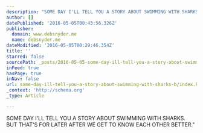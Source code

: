 ```yaml
---
description: "SOME DAY I'LL TELL YOU A STORY ABOUT SWIMMING WITH SHARKS. BUT THAT'S FOR LATER AFTER WE GET TO KNOW EACH OTHER BETTER.\""
author: []
datePublished: '2016-05-05T00:43:56.326Z'
publisher:
  domain: www.debsnyder.me
  name: debsnyder.me
dateModified: '2016-05-05T00:29:46.354Z'
title: ''
starred: false
sourcePath: _posts/2016-05-05-some-day-ill-tell-you-a-story-about-swimming-with-sharks-b.md
inFeed: true
hasPage: true
inNav: false
url: some-day-ill-tell-you-a-story-about-swimming-with-sharks-b/index.html
_context: 'http://schema.org'
_type: Article

---
```

SOME DAY I'LL TELL YOU A STORY ABOUT SWIMMING WITH SHARKS. BUT THAT'S FOR LATER AFTER WE GET TO KNOW EACH OTHER BETTER."